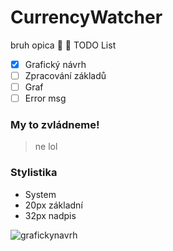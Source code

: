 # CurrencyWatcher
bruh opica 🦍 🦧
TODO List
- [x] Grafický návrh 
- [ ] Zpracování základů
- [ ] Graf
- [ ] Error msg

### My to zvládneme!
> ne lol 

### Stylistika
- System
- 20px základní
- 32px nadpis

![grafickynavrh](https://user-images.githubusercontent.com/90755599/153201963-237ceb3b-6ea4-47aa-80c5-3bfc353d9640.png)
